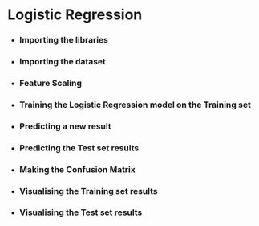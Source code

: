 # Logistic Regression

- ### Importing the libraries

- ### Importing the dataset

- ### Feature Scaling

- ### Training the Logistic Regression model on the Training set

- ### Predicting a new result

- ### Predicting the Test set results

- ### Making the Confusion Matrix

- ### Visualising the Training set results

- ### Visualising the Test set results  